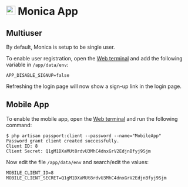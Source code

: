 # <img src="/documentation/img/monica-logo.png" width="25px"> Monica App

## Multiuser

By default, Monica is setup to be single user.

To enable user registration, open the [Web terminal](/documentation/apps#web-terminal) and add
the following variable in `/app/data/env`:
```
APP_DISABLE_SIGNUP=false
```

Refreshing the login page will now show a sign-up link in the login page.

## Mobile App

To enable the mobile app, open the [Web terminal](/documentation/apps#web-terminal) and run
the following command:

```
$ php artisan passport:client --password --name="MobileApp"
Password grant client created successfully.
Client ID: 8
Client Secret: Q1gM1DXaMUt8rdvU3MhC4dnxGrV2EdjnBfyj9Sjm
```

Now edit the file `/app/data/env` and search/edit the values:
```
MOBILE_CLIENT_ID=8
MOBILE_CLIENT_SECRET=Q1gM1DXaMUt8rdvU3MhC4dnxGrV2EdjnBfyj9Sjm
```

